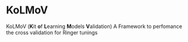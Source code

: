 # KoLMoV

KoLMoV (**K**it **o**f **L**earning **M**odels **V**alidation) A Framework to perfomance the cross validation for Ringer tunings
